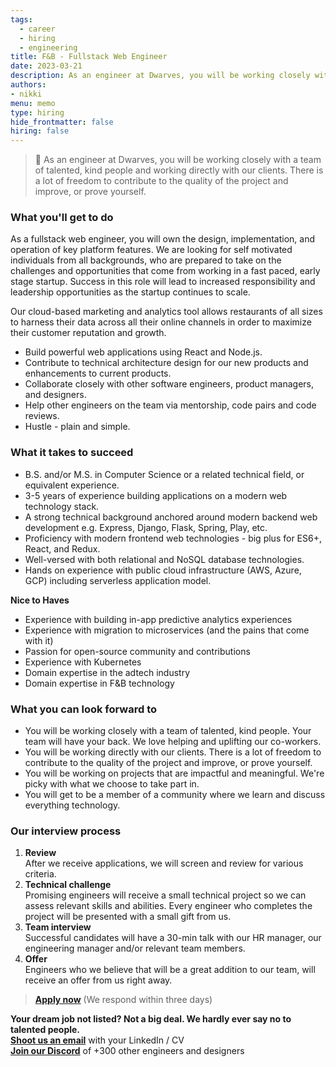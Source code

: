 ```yaml
---
tags:
  - career
  - hiring
  - engineering
title: F&B - Fullstack Web Engineer
date: 2023-03-21
description: As an engineer at Dwarves, you will be working closely with a team of talented, kind people and working directly with our clients. There is a lot of freedom to contribute to the quality of the project and improve, or prove yourself
authors:
- nikki
menu: memo
type: hiring
hide_frontmatter: false
hiring: false
---
```

> 🤝 As an engineer at Dwarves, you will be working closely with a team of talented, kind people and working directly with our clients. There is a lot of freedom to contribute to the quality of the project and improve, or prove yourself.

### What you'll get to do
As a fullstack web engineer, you will own the design, implementation, and operation of key platform features. We are looking for self motivated individuals from all backgrounds, who are prepared to take on the challenges and opportunities that come from working in a fast paced, early stage startup. Success in this role will lead to increased responsibility and leadership opportunities as the startup continues to scale.

Our cloud-based marketing and analytics tool allows restaurants of all sizes to harness their data across all their online channels in order to maximize their customer reputation and growth.
- Build powerful web applications using React and Node.js.
- Contribute to technical architecture design for our new products and enhancements to current products.
- Collaborate closely with other software engineers, product managers, and designers.
- Help other engineers on the team via mentorship, code pairs and code reviews.
- Hustle - plain and simple.

### What it takes to succeed
- B.S. and/or M.S. in Computer Science or a related technical field, or equivalent experience.
- 3-5 years of experience building applications on a modern web technology stack.
- A strong technical background anchored around modern backend web development e.g. Express, Django, Flask, Spring, Play, etc.
- Proficiency with modern frontend web technologies - big plus for ES6+, React, and Redux.
- Well-versed with both relational and NoSQL database technologies.
- Hands on experience with public cloud infrastructure (AWS, Azure, GCP) including serverless application model.

**Nice to Haves**
- Experience with building in-app predictive analytics experiences
- Experience with migration to microservices (and the pains that come with it)
- Passion for open-source community and contributions
- Experience with Kubernetes
- Domain expertise in the adtech industry
- Domain expertise in F&B technology

### What you can look forward to
- You will be working closely with a team of talented, kind people. Your team will have your back. We love helping and uplifting our co-workers.
- You will be working directly with our clients. There is a lot of freedom to contribute to the quality of the project and improve, or prove yourself.
- You will be working on projects that are impactful and meaningful. We're picky with what we choose to take part in.
- You will get to be a member of a community where we learn and discuss everything technology.

### Our interview process
1. **Review**<br>After we receive applications, we will screen and review for various criteria.
2. **Technical challenge**<br>Promising engineers will receive a small technical project so we can assess relevant skills and abilities. Every engineer who completes the project will be presented with a small gift from us.
3. **Team interview**<br>Successful candidates will have a 30-min talk with our HR manager, our engineering manager and/or relevant team members.
4. **Offer**<br>Engineers who we believe that will be a great addition to our team, will receive an offer from us right away.

> **[Apply now](mailto:spawn@d.foundation)** (We respond within three days)

**Your dream job not listed? Not a big deal. We hardly ever say no to talented people.**\
[**Shoot us an email**](mailto:spawn@dwarvesv.com) with your LinkedIn / CV\
[**Join our Discord**](https://discord.gg/dwarvesv) of +300 other engineers and designers